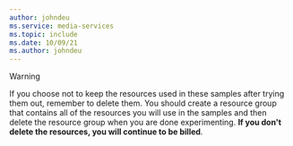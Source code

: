 ```yaml
---
author: johndeu
ms.service: media-services
ms.topic: include
ms.date: 10/09/21
ms.author: johndeu
---
```


> [!WARNING]
> If you choose not to keep the resources used in these samples after trying them out, remember to delete them.  You should create a resource group that contains all of the resources you will use in the samples and then delete the resource group when you are done experimenting.  **If you don't delete the resources, you will continue to be billed**.
